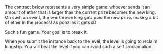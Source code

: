 The contract below represents a very simple game: whoever sends it an amount of ether that is larger than the current prize becomes the new king. On such an event, the overthrown king gets paid the new prize, making a bit of ether in the process! As ponzi as it gets xD

Such a fun game. Your goal is to break it.

When you submit the instance back to the level, the level is going to reclaim kingship. You will beat the level if you can avoid such a self proclamation.
